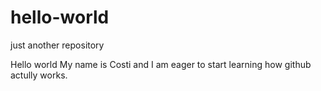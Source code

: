 # hello-world
just another repository


Hello world
My name is Costi and I am eager to start learning how github actully works.
